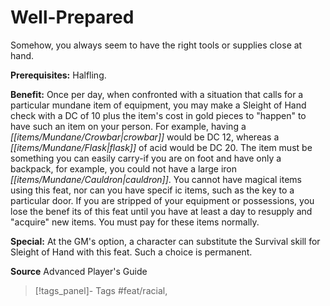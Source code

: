 ﻿---
cssclass: [feats]

---
# Well-Prepared

Somehow, you always seem to have the right tools or supplies close at hand.

**Prerequisites:** Halfling.

**Benefit:** Once per day, when confronted with a situation that calls for a particular mundane item of equipment, you may make a Sleight of Hand check with a DC of 10 plus the item's cost in gold pieces to "happen" to have such an item on your person. For example, having a _[[items/Mundane/Crowbar|crowbar]]_ would be DC 12, whereas a _[[items/Mundane/Flask|flask]]_ of acid would be DC 20. The item must be something you can easily carry-if you are on foot and have only a backpack, for example, you could not have a large iron _[[items/Mundane/Cauldron|cauldron]]_. You cannot have magical items using this feat, nor can you have specif ic items, such as the key to a particular door. If you are stripped of your equipment or possessions, you lose the benef its of this feat until you have at least a day to resupply and "acquire" new items. You must pay for these items normally.

**Special:** At the GM's option, a character can substitute the Survival skill for Sleight of Hand with this feat. Such a choice is permanent.

**Source** Advanced Player's Guide
>[!tags_panel]- Tags
> #feat/racial, 